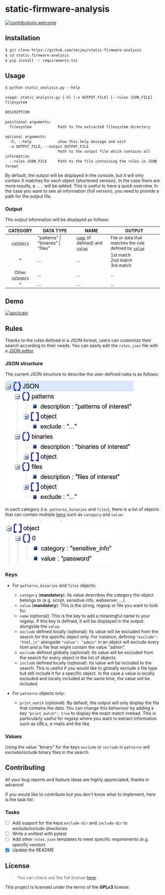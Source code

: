 # static-firmware-analysis

[![contributions welcome](https://img.shields.io/badge/contributions-welcome-brightgreen.svg?style=flat)](https://github.com/secjey/static-firmware-analysis/issues)

## Installation

```sh
$ git clone https://github.com/secjey/static-firmware-analysis
$ cd static-firmware-analysis 
$ pip install -r requirements.txt
```

## Usage

```
$ python static_analysis.py --help
	
usage: static_analysis.py [-h] [-o OUTPUT_FILE] [--rules JSON_FILE] filesystem

DESCRIPTION

positional arguments:
  filesystem            Path to the extracted filesystem directory

optional arguments:
  -h, --help            show this help message and exit
  -o OUTPUT_FILE, --output OUTPUT_FILE
                        Path to the output file which contains all information
  --rules JSON_FILE     Path to the file containing the rules in JSON format
```

By default, the output will be displayed in the console, but it will only contain X matches for each object (shortened version). In the case there are more results, a `...` will be added. This is useful to have a quick overview. In the case you want to see all information (full version), you need to provide a path for the output file.

### Output

The output information will be displayed as follows:

| CATEGORY | DATA TYPE | NAME | OUTPUT
| :---: | --- | --- | --- |
| [`category`](#id-category) | "patterns" \| "binaries" \| "files" | [`name`](#id-name) (if defined) and [`value`](#id-value) | File or data that matches the rule defined by [`value`](#id-value)
| * | ... | ... | 1st match<br>2nd match<br>3rd match
| Other [`category`](#id-category) | ... | ... | ...
| * | ... | ... | ...

## Demo

[![asciicast](https://asciinema.org/a/131575.png)](https://asciinema.org/a/131575)

## Rules

Thanks to the rules defined in a JSON format, users can customize their search according to their needs. You can easily edit the `rules.json` file with a [JSON editor](http://www.jsoneditoronline.org).

### JSON structure

The current JSON structure to describe the user-defined rules is as follows:

![JSON structure](images/json_structure.png)

In each category (i.e. `patterns`, `binaries` and `files`), there is a list of objects that can contain multiple [keys](#id-keys) such as `category` and `value`:

![JSON object](images/json_object.png)

### <a id="id-keys">Keys</a>

* For `patterns`, `binaries` and `files` objects:
    * <a id="id-category">`category`</a> (**mandatory**): Its value describes the category the object belongs to (e.g. script, sensitive info, webserver, ...).
    * <a id="id-value">`value`</a> (**mandatory**): This is the string, regexp or file you want to look for.
    * <a id="id-name">`name`</a> (optional): This is the key to add a meaningful name to your regexp. If this key is defined, it will be displayed in the output alongside the `value`.
    * `exclude` defined locally (optional): Its value will be excluded from the search for the specific object only. For instance, defining `"exclude": "html,js"` alongside `"value": "admin"` in an object will exclude every html _and_ js file that might contain the value "admin".
    * `exclude` defined globally (optional): Its value will be excluded from the search for every object in the list of objects.
    * `include` defined locally (optional): Its value will be included to the search. This is useful if you would like to globally exclude a file type but still include it for a specific object. In the case a value is locally excluded and locally included at the same time, the value will be _included_.

* For `patterns` objects only:
    * `print_match` (optional): By default, the output will only display the file that contains the data. You can change this behaviour by adding a key `"print_match": true` to display the exact match instead. This is particularly useful for regexp where you want to extract information such as URLs, e-mails and the like.

### Values

Using the value "binary" for the keys `exclude` or `include` in `patterns` will exclude/include binary files in the search.

## Contributing

All your bug reports and feature ideas are highly appreciated, thanks in advance! 

If you would like to contribute but you don't know what to implement, here is the task list:

### Tasks

- [ ] Add support for the keys `exclude-dir` and `include-dir` to exclude/include directories
- [ ] Write a unittest with pytest
- [ ] Add other `rules.json` templates to meet specific requirements (e.g. specific vendor)
- [x] Update the README

## License

>You can check out the full license [here](https://github.com/secjey/static-firmware-analysis/blob/master/LICENSE)

This project is licensed under the terms of the **GPLv3** license.
